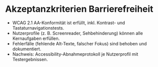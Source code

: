 # Akzeptanzkriterien Barrierefreiheit

- WCAG 2.1 AA-Konformität ist erfüllt, inkl. Kontrast- und Tastaturnavigationstests.
- Nutzerprofile (z. B. Screenreader, Sehbehinderung) können alle Kernaufgaben erfüllen.
- Fehlerfälle (fehlende Alt-Texte, falscher Fokus) sind behoben und dokumentiert.
- Nachweis: Accessibility-Abnahmeprotokoll je Nutzerprofil mit Testergebnissen.
